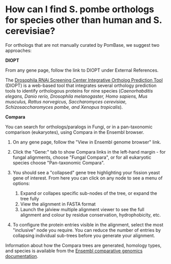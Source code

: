 # How can I find S. pombe orthologs for species other than human and S. cerevisiae?
<!-- pombase_categories: Orthology,Finding data,Tools and resources -->

For orthologs that are not manually curated by PomBase, we suggest two
approaches:

**DIOPT**

From any gene page, follow the link to DIOPT under External References.

The [Drosophila RNAi Screening Center Integrative Ortholog Prediction Tool](http://www.flyrnai.org/diopt) 
(DIOPT) is a web-based tool that integrates several orthology
prediction tools to identify orthologous proteins for nine species
(*Caenorhabditis elegans, Danio rerio, Drosophila melanogaster, Homo
sapiens, Mus musculus, Rattus norvegicus, Saccharomyces cerevisiae,
Schizosaccharomyces pombe, and Xenopus tropicalis*).


**Compara**

You can search for orthologs/paralogs in Fungi, or in a pan-taxonomic
comparison (eukaryotes), using Compara in the Ensembl browser.

1.  On any gene page, follow the "View in Ensembl genome browser" link.
2.  Click the "Gene:" tab to show Compara links in the left-hand
    margin - for fungal alignments, choose "Fungal Compara", or for
    all eukaryotic species choose "Pan-taxonomic Compara".
3.  You should see a "collapsed" gene tree highlighting your fission
    yeast gene of interest. From here you can click on any node to see
    a menu of options:
    1.  Expand or collapes specific sub-nodes of the tree, or expand the tree fully
    2.  View the alignment in FASTA format
    3.  Launch the jalview multiple alignment viewer to see the full
        alignment and colour by residue conservation, hydrophobicity, etc.

4.  To configure the protein entries visible in the alignment, select
    the most "inclusive" node you require. You can reduce the number
    of entries by collapsing individual sub-trees before you generate
    your alignment.

Information about how the Compara trees are generated, homology types,
and species is available from the [Ensembl comparative genomics documentation](http://ensemblgenomes.org/info/data/comparative_genomics).
